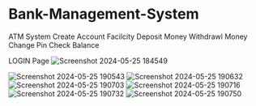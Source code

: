 # Bank-Management-System
 ATM System
Create Account Facilcity
Deposit Money
Withdrawl Money
Change Pin
Check Balance

LOGIN Page
![Screenshot 2024-05-25 184549](https://github.com/opkrchauhan/Bank-Management-System/assets/129845528/78192738-b830-4e3a-ad6e-b73d8ffac73e)



![Screenshot 2024-05-25 190543](https://github.com/opkrchauhan/Bank-Management-System/assets/129845528/aecc339f-c87b-482b-b053-f9c499caa8ec)
![Screenshot 2024-05-25 190632](https://github.com/opkrchauhan/Bank-Management-System/assets/129845528/81c3eaac-41a5-443b-afeb-d1e827a45565)
![Screenshot 2024-05-25 190703](https://github.com/opkrchauhan/Bank-Management-System/assets/129845528/b2a47a24-5c7e-4c2a-abf4-20b2d5cafe47)
![Screenshot 2024-05-25 190716](https://github.com/opkrchauhan/Bank-Management-System/assets/129845528/b3b5abbb-4ad0-4929-bd91-421071eb468e)
![Screenshot 2024-05-25 190732](https://github.com/opkrchauhan/Bank-Management-System/assets/129845528/a35be685-1d80-4809-853f-8dca6dbf2b4e)
![Screenshot 2024-05-25 190750](https://github.com/opkrchauhan/Bank-Management-System/assets/129845528/b96b4c50-5e46-4ca6-9e9b-2f06813dedf3)

